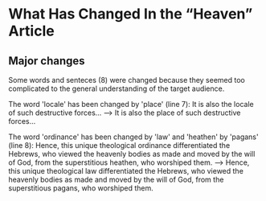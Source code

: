 # What Has Changed In the “Heaven” Article

## Major changes
Some words and senteces (8) were changed because they seemed too complicated to the general understanding of the target audience.

The word 'locale' has been changed by 'place' (line 7):
   It is also the locale of such destructive forces…
   --> It is also the place of such destructive forces…
   

The word 'ordinance' has been changed by 'law' and 'heathen' by 'pagans' (line 8): 
    Hence, this unique theological ordinance differentiated the Hebrews, who viewed the heavenly bodies as made and moved by the will of God, from the superstitious heathen, who worshiped them.
    --> Hence, this unique theological law differentiated the Hebrews, who viewed the heavenly bodies as made and moved by the will of God, from the superstitious pagans, who worshiped them.


